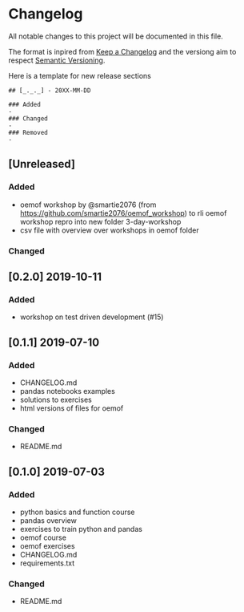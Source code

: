 # Changelog
All notable changes to this project will be documented in this file.

The format is inpired from [Keep a Changelog](http://keepachangelog.com/en/1.0.0/)
and the versiong aim to respect [Semantic Versioning](http://semver.org/spec/v2.0.0.html).

Here is a template for new release sections

```
## [_._._] - 20XX-MM-DD

### Added
-
### Changed
- 
### Removed
-
```
## [Unreleased]

### Added
- oemof workshop by @smartie2076 (from https://github.com/smartie2076/oemof_workshop) to rli oemof workshop repro into new folder 3-day-workshop
- csv file with overview over workshops in oemof folder

### Changed


## [0.2.0] 2019-10-11

### Added
- workshop on test driven development (#15)

## [0.1.1] 2019-07-10

### Added
- CHANGELOG.md
- pandas notebooks examples
- solutions to exercises
- html versions of files for oemof

### Changed
- README.md

## [0.1.0] 2019-07-03

### Added
- python basics and function course
- pandas overview
- exercises to train python and pandas
- oemof course
- oemof exercises
- CHANGELOG.md
- requirements.txt
### Changed
- README.md

